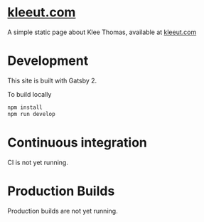 # [kleeut.com](https://kleeut.com)

A simple static page about Klee Thomas, available at [kleeut.com](https://kleeut.com)

# Development

This site is built with Gatsby 2.

To build locally

```bash
npm install
npm run develop
```

# Continuous integration

CI is not yet running.

# Production Builds

Production builds are not yet running.
